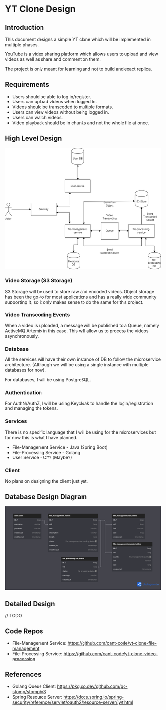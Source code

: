 # YT Clone Design

## Introduction

This document designs a simple YT clone which will be implemented in multiple phases.

YouTube is a video sharing platform which allows users to upload and view videos as well as share and comment on them.

The project is only meant for learning and not to build and exact replica.

## Requirements
* Users should be able to log in/register.
* Users can upload videos when logged in.
* Videos should be transcoded to multiple formats.
* Users can view videos without being logged in.
* Users can watch videos.
* Video playback should be in chunks and not the whole file at once.

## High Level Design
![](./images/hld.drawio.png "High Level Design")

### Video Storage (S3 Storage)
S3 Storage will be used to store raw and encoded videos. Object storage has been the go-to for most applications and 
has a really wide community supporting it, so it only makes sense to do the same for this project.

### Video Transcoding Events
When a video is uploaded, a message will be published to a Queue, namely ActiveMQ Artemis in this case. 
This will allow us to process the videos asynchronously.

### Database
All the services will have their own instance of DB to follow the microservice architecture. (Although we will be 
using a single instance with multiple databases for now).

For databases, I will be using PostgreSQL.

### Authentication
For AuthN/AuthZ, I will be using Keycloak to handle the login/registration and managing the tokens.

### Services
There is no specific language that I will be using for the microservices but for now this is what I have planned.
* File-Management Service - Java (Spring Boot)
* File-Processing Service - Golang
* User Service            - C#? (Maybe?)


### Client
No plans on designing the client just yet.

## Database Design Diagram
![](./images/db-design.png "Database Design")

## Detailed Design

// TODO

## Code Repos
* File-Management Service: https://github.com/cant-code/yt-clone-file-management
* File-Processing Service: https://github.com/cant-code/yt-clone-video-processing

## References
* Golang Queue Client: https://pkg.go.dev/github.com/go-stomp/stomp/v3
* Spring Resource Server: https://docs.spring.io/spring-security/reference/servlet/oauth2/resource-server/jwt.html